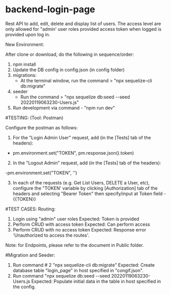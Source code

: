 # backend-login-page

Rest API to add, edit, delete and display list of users. The access level are
only allowed for "admin' user roles provided access token when logged is
provided upon log in.

New Environment:

After clone or download, do the following in sequence/order:

1. npm install
2. Update the DB config in config.json (in config folder)
3. migrations:
   - At the terminal window, run the command > "npx sequelize-cli db:migrate"
4. seeder
   - Run the command > "npx sequelize db:seed --seed 20220119063230-Users.js"
5. Run development via command - "npm run dev"

#TESTING: (Tool: Postman)

Configure the postman as follows:

1. For the "Login Admin User" request, add (in the [Tests] tab of the headers):

- pm.environment.set("TOKEN", pm.response.json().token)

2. In the "Logout Admin" request, add (in the [Tests] tab of the headers):

-pm.environment.set("TOKEN", '')

3. In each of the requests (e.g. Get List Users, DELETE a User, etc), configure
   the "TOKEN' variable by clicking [Authorization] tab of the headers and
   selecting "Bearer Token" then specify/input at Token field - {{TOKEN}}

#TEST CASES: Routing:

1. Login using "admin" user roles Expected: Token is provided
2. Perform CRUD with access token Expected: Can perform access
3. Perform CRUD with no access token Expected: Response error 'Unauthorized to
   access the routes'.

Note: for Endpoints, please refer to the document in Public folder.

#Migration and Seeder:

1. Run command # 2 "npx sequelize-cli db:migrate" Expected: Create database
   table "login_page" in host specified in "congif.json".
2. Run command "npx sequelize db:seed --seed 20220119063230-Users.js Expected:
   Populate initial data in the table in host specified in the config.
